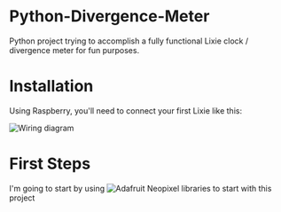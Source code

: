 # Python-Divergence-Meter

Python project trying to accomplish a fully functional Lixie clock / divergence meter for fun purposes.

# Installation

Using Raspberry, you'll need to connect your first Lixie like this:

![Wiring diagram](http://i.imgur.com/PyvOyog.png)

# First Steps

I'm going to start by using ![Adafruit Neopixel](http://github.com/adafruit/Adafruit_CircuitPython_NeoPixel) libraries to start with this project

